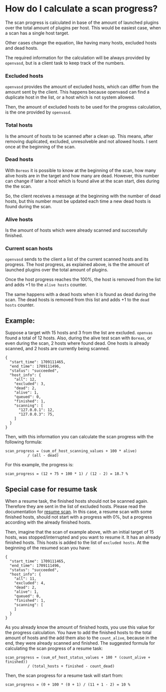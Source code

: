 # How do I calculate a scan progress?

The scan progress is calculated in base of the amount of launched plugins over the total amount of plugins per host. This would be easiest case, when a scan has a single host target.

Other cases change the equation, like having many hosts, excluded hosts and dead hosts.

The required information for the calculation will be always provided by `openvasd`, but is a client task to keep track of the numbers.

### Excluded hosts

`openvasd` provides the amount of excluded hosts, which can differ from the amount sent by the client. This happens because openvasd can find a duplicate host in the list, or a host which is not system allowed. 

Then, the amount of excluded hosts to be used for the progress calculation, is the one provided by `openvasd`.

### Total hosts

Is the amount of hosts to be scanned after a clean up. This means, after removing duplicated, excluded, unresolveble and not allowed hosts. I sent once at the beginning of the scan.

### Dead hosts

With `Boreas` it is possible to know at the beginning of the scan, how many alive hosts are in the target and how many are dead. However, this number can change if later a host which is found alive at the scan start, dies during the the scan. 

So, the client receives a message at the beginning with the number of dead hosts, but this number must be updated each time a new dead hosts is found during the scan.

### Alive hosts

Is the amount of hosts which were already scanned and successfully finished.

### Current scan hosts

`openvasd` sends to the client a list of the current scanned hosts and its progress. The host progress, as explained above, is the the amount of launched plugins over the total amount of plugins.

Once the host progress reaches the 100%, the host is removed from the list and adds +1 to the `alive hosts` counter. 

The same happens with a dead hosts when it is found as dead during the scan. The dead hosts is removed from this list and adds +1 to the `dead hosts` counter.

## Example:

Suppose a target with 15 hosts and 3 from the list are excluded. `openvas` found a total of 12 hosts. Also, during the alive test scan with `Boreas`, or even during the scan, 2 hosts where found dead.
One hosts is already scanned, and 2 hosts are currently being scanned.

```
{
  "start_time": 1709111465,
  "end_time": 1709111496,
  "status": "succeeded",
  "host_info": {
    "all": 12,
    "excluded": 3,
    "dead": 2,
    "alive": 1,
    "queued": 0,
    "finished": 1,
    "scanning": [
      "127.0.0.1": 12,
      "127.0.0.3": 75,
    ]
  }
}

``` 

Then, with this information you can calculate the scan progress with the following formula:

```
scan_progress = (sum_of_host_scanning_values + 100 * alive)
          / (all - dead)
```
For this example, the progress is:

```
scan_progress = (12 + 75 + 100 * 1) / (12 - 2) = 18.7 %
```

## Special case for resume task

When a resume task, the finished hosts should not be scanned again. Therefore they are sent in the list of excluded hosts. Please read the documentation for [resume scan](../faq/resume-scan.md).
In this case, a resume scan with some finished hosts, should not start with a progress with 0%, but a progress according with the already finished hosts.

Then, imagine that the scan of example above, with an initial target of 15 hosts, was stopped/interrupted and you want to resume it. It has an already finished hosts. This hosts is added to the list of `excluded hosts`.
At the beginning of the resumed scan you have:

```
{
  "start_time": 1709111465,
  "end_time": 1709111496,
  "status": "succeeded",
  "host_info": {
    "all": 11,
    "excluded": 4,
    "dead": 2,
    "alive": 1,
    "queued": 0,
    "finished": 1,
    "scanning": [
    ]
  }
}

``` 

As you already know the amount of finished hosts, you use this value for the progress calculation. You have to add the finished hosts to the total amount of hosts and the add them also to the `count_alive`, because in the end, they were already scanned and finished.
The suggested formula for calculating the scan progress of a resume task:
```
scan_progress = (sum_of_host_status_values + 100 * (count_alive + finished))
          / (total_hosts + finished - count_dead)

```
Then, the scan progress for a resume task will start from:

```
scan_progress = (0 + 100 * (0 + 1) / (11 + 1 - 2) = 10 %
```
